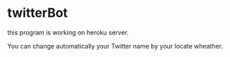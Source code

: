 # twitterBot
this program is working on heroku server.

You can change automatically your Twitter name by your locate wheather.
